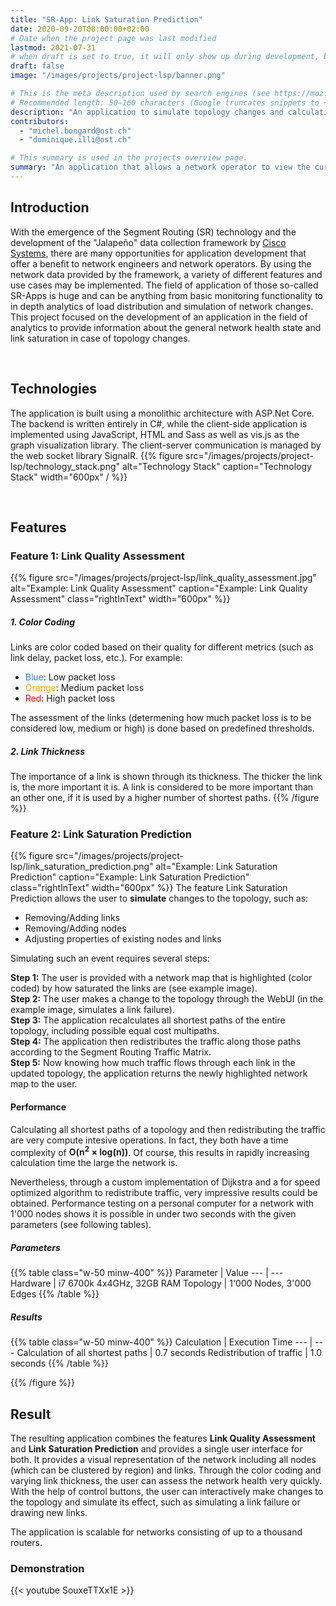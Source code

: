 ```yaml
---
title: "SR-App: Link Saturation Prediction"
date: 2020-09-20T08:00:00+02:00
# Date when the project page was last modified
lastmod: 2021-07-31
# when draft is set to true, it will only show up during development, but not when the website is deployed.
draft: false
image: "/images/projects/project-lsp/banner.png"

# This is the meta description used by search engines (see https://moz.com/learn/seo/meta-description)
# Recommended length: 50–160 characters (Google truncates snippets to ~155–160 characters)
description: "An application to simulate topology changes and calculating the resulting saturation of network links as well as assessing the quality of individual links."
contributors:
  - "michel.bongard@ost.ch"
  - "dominique.illi@ost.ch"

# This summary is used in the projects overview page.
summary: "An application that allows a network operator to view the current state of the topology and simulate topology changes. The application is capable of calculating the  saturation of all network links for the purpose of the simulation."
---
```


## Introduction
With the emergence of the Segment Routing (SR) technology and the development of the "Jalapeño" data collection framework by <a href="https://www.cisco.com/" target="_blank" rel="noopener noreferrer">Cisco Systems</a>, there are many opportunities for application development that offer a benefit to network engineers and network operators. By using the network data provided by the framework, a variety of different features and use cases may be implemented. The field of application of those so-called SR-Apps is huge and can be anything from basic monitoring functionality to in depth analytics of load distribution and simulation of network changes.  
This project focused on the development of an application in the field of analytics to provide information about the general network health state and link saturation in case of topology changes.

<br>

## Technologies
The application is built using a monolithic architecture with ASP.Net Core. The backend is written entirely in C#, while the client-side application is implemented using JavaScript, HTML and Sass as well as vis.js as the graph visualization library. The client-server communication is managed by the web socket library SignalR.
{{% figure src="/images/projects/project-lsp/technology_stack.png" alt="Technology Stack" caption="Technology Stack" width="600px" / %}}

<br>

## Features
### Feature 1: Link Quality Assessment
{{% figure src="/images/projects/project-lsp/link_quality_assessment.jpg" alt="Example: Link Quality Assessment" caption="Example: Link Quality Assessment" class="rightInText" width="600px" %}}
##### 1. Color Coding  
Links are color coded based on their quality for different metrics (such as link delay, packet loss, etc.).
For example:
- <span style="color: #2B7CE8">Blue</span>: Low packet loss
- <span style="color: #FFA500">Orange</span>: Medium packet loss
- <span style="color: #FF0000">Red</span>: High packet loss

The assessment of the links (determening how much packet loss is to be considered low, medium or high) is done based on predefined thresholds.

##### 2. Link Thickness
The importance of a link is shown through its thickness. The thicker the link is, the more important it is. A link is considered to be more important than an other one, if it is used by a higher number of shortest paths.
{{% /figure %}}

### Feature 2: Link Saturation Prediction
{{% figure src="/images/projects/project-lsp/link_saturation_prediction.png" alt="Example: Link Saturation Prediction" caption="Example: Link Saturation Prediction" class="rightInText" width="600px" %}}
The feature Link Saturation Prediction allows the user to **simulate** changes to the topology, such as:
- Removing/Adding links
- Removing/Adding nodes
- Adjusting properties of existing nodes and links

Simulating such an event requires several steps:

**Step 1:** The user is provided with a network map that is highlighted (color coded) by how saturated the links are (see example image).  
**Step 2:** The user makes a change to the topology through the WebUI (in the example image, simulates a link failure).  
**Step 3:** The application recalculates all shortest paths of the entire topology, including possible equal cost multipaths.  
**Step 4:** The application then redistributes the traffic along those paths according to the Segment Routing Traffic Matrix.  
**Step 5:** Now knowing how much traffic flows through each link in the updated topology, the application returns the newly highlighted network map to the user.

#### Performance
Calculating all shortest paths of a topology and then redistributing the traffic are very compute intesive operations. In fact, they both have a time complexity of **O(n<sup>2</sup> &times; log(n))**. Of course, this results in rapidly increasing calculation time the large the network is.

Nevertheless, through a custom implementation of Dijkstra and a for speed optimized algorithm to redistribute traffic, very impressive results could be obtained.
Performance testing on a personal computer for a network with 1'000 nodes shows it is possible in under two seconds with the given parameters (see following tables).

##### Parameters
{{% table class="w-50 minw-400" %}}
Parameter | Value
--- | ---
Hardware | i7 6700k 4x4GHz, 32GB RAM
Topology | 1'000 Nodes, 3'000 Edges
{{% /table %}}

##### Results
{{% table class="w-50 minw-400" %}}
Calculation | Execution Time
--- | ---
Calculation of all shortest paths | 0.7 seconds
Redistribution of traffic | 1.0 seconds
{{% /table %}}

{{% /figure %}}

## Result
The resulting application combines the features **Link Quality Assessment** and **Link Saturation Prediction** and provides a single user interface for both. It provides a visual representation of the network including all nodes (which can be clustered by region) and links. Through the color coding and varying link thickness, the user can assess the network health very quickly. With the help of control buttons, the user can interactively make changes to the topology and simulate its effect, such as simulating a link failure or drawing new links.

The application is scalable for networks consisting of up to a thousand routers.

### Demonstration

{{< youtube SouxeTTXx1E >}}

<br>

